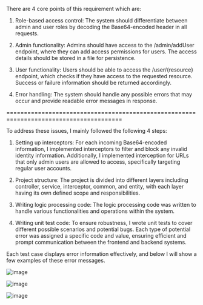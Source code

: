 There are 4 core points of this requirement which are:

1. Role-based access control: The system should differentiate between admin and user roles by decoding the Base64-encoded header in all requests.

2. Admin functionality: Admins should have access to the /admin/addUser endpoint, where they can add access permissions for users. The access details should be stored in a file for persistence.

3. User functionality: Users should be able to access the /user/{resource} endpoint, which checks if they have access to the requested resource. Success or failure information should be returned accordingly.

4. Error handling: The system should handle any possible errors that may occur and provide readable error messages in response.

=======================================================================================

To address these issues, I mainly followed the following 4 steps:

1. Setting up interceptors: For each incoming Base64-encoded information, I implemented interceptors to filter and block any invalid identity information. Additionally, I implemented interception for URLs that only admin users are allowed to access, specifically targeting regular user accounts.

2. Project structure: The project is divided into different layers including controller, service, interceptor, common, and entity, with each layer having its own defined scope and responsibilities.

3. Writing logic processing code: The logic processing code was written to handle various functionalities and operations within the system.

4. Writing unit test code: To ensure robustness, I wrote unit tests to cover different possible scenarios and potential bugs. Each type of potential error was assigned a specific code and value, ensuring efficient and prompt communication between the frontend and backend systems.

Each test case displays error information effectively, and below I will show a few examples of these error messages.

![image](https://github.com/Gloria-gg/managerSystem/assets/67083942/b35cd362-1ec7-4d6a-a83a-2c56c6ee482d)

![image](https://github.com/Gloria-gg/managerSystem/assets/67083942/31ac0cb7-8d5f-49f2-b45b-98d144d9897e)

![image](https://github.com/Gloria-gg/managerSystem/assets/67083942/8674c502-fe49-4450-8367-d6bda95fc638)


